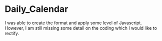 # Daily_Calendar
I was able to create the format and apply some level of Javascript. However, I am still missing some detail on the coding which I would like to rectify.


